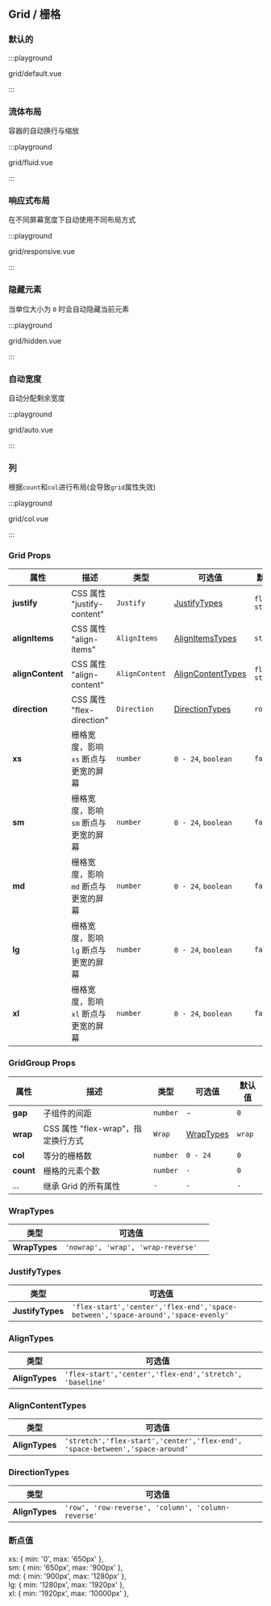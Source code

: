 ## Grid / 栅格

### 默认的

:::playground

grid/default.vue

:::

### 流体布局

容器的自动换行与缩放

:::playground

grid/fluid.vue

:::

### 响应式布局

在不同屏幕宽度下自动使用不同布局方式

:::playground

grid/responsive.vue

:::

### 隐藏元素

当单位大小为 `0` 时会自动隐藏当前元素

:::playground

grid/hidden.vue

:::

### 自动宽度

自动分配剩余宽度

:::playground

grid/auto.vue

:::

### 列

根据`count`和`col`进行布局(会导致`grid`属性失效)

:::playground

grid/col.vue

:::

### Grid Props

| 属性             | 描述                                 | 类型           | 可选值                                  | 默认值       |
| ---------------- | ------------------------------------ | -------------- | --------------------------------------- | ------------ |
| **justify**      | CSS 属性 "justify-content"           | `Justify`      | [JustifyTypes](#justifytypes)           | `flex-start` |
| **alignItems**   | CSS 属性 "align-items"               | `AlignItems`   | [AlignItemsTypes](#alignitemstypes)     | `stretch`    |
| **alignContent** | CSS 属性 "align-content"             | `AlignContent` | [AlignContentTypes](#aligncontenttypes) | `flex-start` |
| **direction**    | CSS 属性 "flex-direction"            | `Direction`    | [DirectionTypes](#directiontypes)       | `row`        |
| **xs**           | 栅格宽度，影响 `xs` 断点与更宽的屏幕 | `number`       | `0 - 24`, `boolean`                     | `false`      |
| **sm**           | 栅格宽度，影响 `sm` 断点与更宽的屏幕 | `number`       | `0 - 24`, `boolean`                     | `false`      |
| **md**           | 栅格宽度，影响 `md` 断点与更宽的屏幕 | `number`       | `0 - 24`, `boolean`                     | `false`      |
| **lg**           | 栅格宽度，影响 `lg` 断点与更宽的屏幕 | `number`       | `0 - 24`, `boolean`                     | `false`      |
| **xl**           | 栅格宽度，影响 `xl` 断点与更宽的屏幕 | `number`       | `0 - 24`, `boolean`                     | `false`      |

### GridGroup Props

| 属性      | 描述                               | 类型     | 可选值                  | 默认值 |
| --------- | ---------------------------------- | -------- | ----------------------- | ------ |
| **gap**   | 子组件的间距                       | `number` | -                       | `0`    |
| **wrap**  | CSS 属性 "flex-wrap"，指定换行方式 | `Wrap`   | [WrapTypes](#wraptypes) | `wrap` |
| **col**   | 等分的栅格数                       | `number` | `0 - 24`                | `0`    |
| **count** | 栅格的元素个数                     | `number` | `-`                     | `0`    |
| ...       | 继承 Grid 的所有属性               | `-`      | `-`                     | `-`    |

### WrapTypes

| 类型          | 可选值                             |     |
| ------------- | ---------------------------------- | --- |
| **WrapTypes** | `'nowrap', 'wrap', 'wrap-reverse'` |     |

### JustifyTypes

| 类型             | 可选值                                                                           |     |
| ---------------- | -------------------------------------------------------------------------------- | --- |
| **JustifyTypes** | `'flex-start','center','flex-end','space-between','space-around','space-evenly'` |     |

### AlignTypes

| 类型           | 可选值                                                   |     |
| -------------- | -------------------------------------------------------- | --- |
| **AlignTypes** | `'flex-start','center','flex-end','stretch', 'baseline'` |     |

### AlignContentTypes

| 类型           | 可选值                                                                       |     |
| -------------- | ---------------------------------------------------------------------------- | --- |
| **AlignTypes** | `'stretch','flex-start','center','flex-end', 'space-between','space-around'` |     |

### DirectionTypes

| 类型           | 可选值                                             |     |
| -------------- | -------------------------------------------------- | --- |
| **AlignTypes** | `'row', 'row-reverse', 'column', 'column-reverse'` |     |

### 断点值

<fe-code block>
xs: { min: '0', max: '650px' },
<br/>
sm: { min: '650px', max: '900px' },
<br/>
md: { min: '900px', max: '1280px' },
<br/>
lg: { min: '1280px', max: '1920px' },
<br/>
xl: { min: '1920px', max: '10000px' },

</fe-code>
